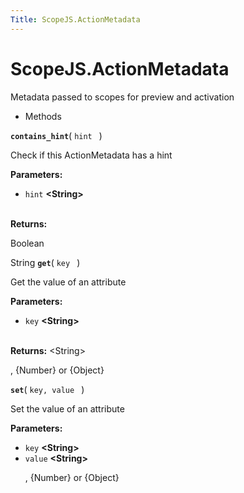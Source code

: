 ```yaml
---
Title: ScopeJS.ActionMetadata
---
```


# ScopeJS.ActionMetadata

<p>Metadata passed to scopes for preview and activation</p>
<ul>
<li>Methods</li>
</ul>
<strong class="name"><code>contains_hint</code></strong>( <code>hint </code> ) 
<br>
<p>Check if this ActionMetadata has a hint</p>
<strong>Parameters:</strong>
<ul class="params">
<li>
<code>hint</code> <strong>&lt;String&gt;</strong>
</li>
</ul>
<br><strong>Returns:</strong> <p>Boolean</p>
String <strong class="name"><code>get</code></strong>( <code>key </code> ) 
<br>
<p>Get the value of an attribute</p>
<strong>Parameters:</strong>
<ul class="params">
<li>
<code>key</code> <strong>&lt;String&gt;</strong>
</li>
</ul>
<br><strong>Returns:</strong> &lt;String&gt; <p>, {Number} or {Object}</p>
<strong class="name"><code>set</code></strong>( <code>key, value </code> ) 
<br>
<p>Set the value of an attribute</p>
<strong>Parameters:</strong>
<ul class="params">
<li>
<code>key</code> <strong>&lt;String&gt;</strong>
</li>
<li>
<code>value</code> <strong>&lt;String&gt;</strong>
<p>, {Number} or {Object}</p>
</li>
</ul>
